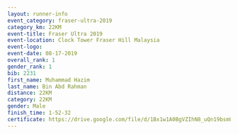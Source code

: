 ```yaml
---
layout: runner-info 
event_category: fraser-ultra-2019 
category_km: 22KM 
event-title: Fraser Ultra 2019 
event-location: Clock Tower Fraser Hill Malaysia 
event-logo: 
event-date: 08-17-2019 
overall_rank: 1
gender_rank: 1
bib: 2231
first_name: Muhammad Hazim
last_name: Bin Abd Rahman
distance: 22KM
category: 22KM
gender: Male
finish_time: 1-52-32
certificate: https://drive.google.com/file/d/1Bx1w1A0BgVZIhN8_uQn19bsmUtir-bfo/view?usp=sharing
---
```

